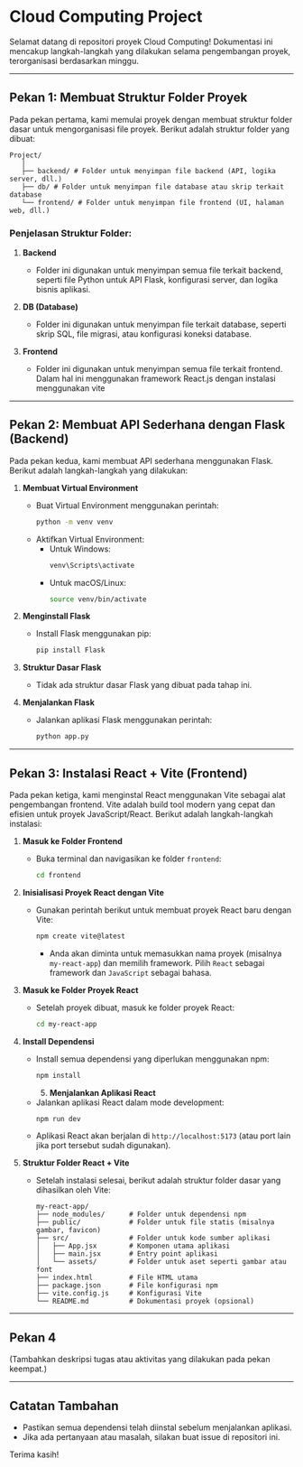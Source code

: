 # Cloud Computing Project

Selamat datang di repositori proyek Cloud Computing! Dokumentasi ini mencakup langkah-langkah yang dilakukan selama pengembangan proyek, terorganisasi berdasarkan minggu.

---

## Pekan 1: Membuat Struktur Folder Proyek

Pada pekan pertama, kami memulai proyek dengan membuat struktur folder dasar untuk mengorganisasi file proyek. Berikut adalah struktur folder yang dibuat:
```
Project/
   │
   ├── backend/ # Folder untuk menyimpan file backend (API, logika server, dll.)
   ├── db/ # Folder untuk menyimpan file database atau skrip terkait database
   └── frontend/ # Folder untuk menyimpan file frontend (UI, halaman web, dll.)
```
### Penjelasan Struktur Folder:
1. **Backend**
   - Folder ini digunakan untuk menyimpan semua file terkait backend, seperti file Python untuk API Flask, konfigurasi server, dan logika bisnis aplikasi.
   
2. **DB (Database)**
   - Folder ini digunakan untuk menyimpan file terkait database, seperti skrip SQL, file migrasi, atau konfigurasi koneksi database.

3. **Frontend**
   - Folder ini digunakan untuk menyimpan semua file terkait frontend. Dalam hal ini menggunakan framework React.js dengan instalasi menggunakan vite

---

## Pekan 2: Membuat API Sederhana dengan Flask (Backend)

Pada pekan kedua, kami membuat API sederhana menggunakan Flask. Berikut adalah langkah-langkah yang dilakukan:

1. **Membuat Virtual Environment**
   - Buat Virtual Environment menggunakan perintah:
     ```bash
     python -m venv venv
     ```
   - Aktifkan Virtual Environment:
     - Untuk Windows:
       ```bash
       venv\Scripts\activate
       ```
     - Untuk macOS/Linux:
       ```bash
       source venv/bin/activate
       ```

2. **Menginstall Flask**
   - Install Flask menggunakan pip:
     ```bash
     pip install Flask
     ```

3. **Struktur Dasar Flask**
   - Tidak ada struktur dasar Flask yang dibuat pada tahap ini.

4. **Menjalankan Flask**
   - Jalankan aplikasi Flask menggunakan perintah:
     ```bash
     python app.py
     ```

---

## Pekan 3: Instalasi React + Vite (Frontend)

Pada pekan ketiga, kami menginstal React menggunakan Vite sebagai alat pengembangan frontend. Vite adalah build tool modern yang cepat dan efisien untuk proyek JavaScript/React. Berikut adalah langkah-langkah instalasi:

1. **Masuk ke Folder Frontend**
   - Buka terminal dan navigasikan ke folder `frontend`:
     ```bash
     cd frontend
     ```

2. **Inisialisasi Proyek React dengan Vite**
   - Gunakan perintah berikut untuk membuat proyek React baru dengan Vite:
     ```bash
     npm create vite@latest
     ```
     - Anda akan diminta untuk memasukkan nama proyek (misalnya `my-react-app`) dan memilih framework. Pilih `React` sebagai framework dan `JavaScript` sebagai bahasa.

3. **Masuk ke Folder Proyek React**
   - Setelah proyek dibuat, masuk ke folder proyek React:
     ```bash
     cd my-react-app
     ```

4. **Install Dependensi**
   - Install semua dependensi yang diperlukan menggunakan npm:
     ```bash
     npm install
     ```
     5. **Menjalankan Aplikasi React**
   - Jalankan aplikasi React dalam mode development:
     ```bash
     npm run dev
     ```
   - Aplikasi React akan berjalan di `http://localhost:5173` (atau port lain jika port tersebut sudah digunakan).

6. **Struktur Folder React + Vite**
   - Setelah instalasi selesai, berikut adalah struktur folder dasar yang dihasilkan oleh Vite:
     ```
     my-react-app/
     ├── node_modules/      # Folder untuk dependensi npm
     ├── public/            # Folder untuk file statis (misalnya gambar, favicon)
     ├── src/               # Folder untuk kode sumber aplikasi
     │   ├── App.jsx        # Komponen utama aplikasi
     │   ├── main.jsx       # Entry point aplikasi
     │   └── assets/        # Folder untuk aset seperti gambar atau font
     ├── index.html         # File HTML utama
     ├── package.json       # File konfigurasi npm
     ├── vite.config.js     # Konfigurasi Vite
     └── README.md          # Dokumentasi proyek (opsional)
     ```

---

## Pekan 4

(Tambahkan deskripsi tugas atau aktivitas yang dilakukan pada pekan keempat.)

---

## Catatan Tambahan

- Pastikan semua dependensi telah diinstal sebelum menjalankan aplikasi.
- Jika ada pertanyaan atau masalah, silakan buat issue di repositori ini.

Terima kasih!
